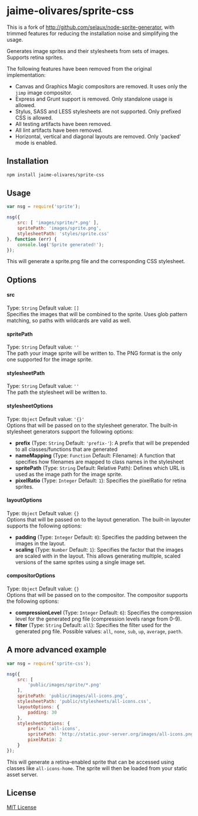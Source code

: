 # jaime-olivares/sprite-css

This is a fork of http://github.com/selaux/node-sprite-generator, 
with trimmed features for reducing the installation noise and simplifying the usage.

Generates image sprites and their stylesheets from sets of images. Supports retina sprites.

The following features have been removed from the original implementation: 
* Canvas and Graphics Magic compositors are removed. It uses only the `jimp` image compositor.
* Express and Grunt support is removed. Only standalone usage is allowed.
* Stylus, SASS and LESS stylesheets are not supported. Only prefixed CSS is allowed.
* All testing artifacts have been removed.
* All lint artifacts have been removed.
* Horizontal, vertical and diagonal layouts are removed. Only 'packed' mode is enabled.

## Installation

```bash
npm install jaime-olivares/sprite-css
```

## Usage

```javascript
var nsg = require('sprite');

nsg({
    src: [ 'images/sprite/*.png' ],
    spritePath: 'images/sprite.png',
    stylesheetPath: 'styles/sprite.css'
}, function (err) {
    console.log('Sprite generated!');
});
```

This will generate a sprite.png file and the corresponding CSS stylesheet.

## Options

#### src
Type: `String`
Default value: `[]`  
Specifies the images that will be combined to the sprite. Uses glob pattern matching, so paths with wildcards are valid as well.

#### spritePath
Type: `String`
Default value: `''`  
The path your image sprite will be written to. The PNG format is the only one supported for the image sprite.

#### stylesheetPath
Type: `String`
Default value: `''`  
The path the stylesheet will be written to.

#### stylesheetOptions
Type: `Object`
Default value: `'{}'`  
Options that will be passed on to the stylesheet generator. The built-in stylesheet generators support the following options:  
* __prefix__ (Type: `String` Default: `'prefix-'`): A prefix that will be prepended to all classes/functions that are generated  
* __nameMapping__ (Type: `Function` Default: Filename): A function that specifies how filenames are mapped to class names in the stylesheet  
* __spritePath__ (Type: `String` Default: Relative Path): Defines which URL is used as the image path for the image sprite.  
* __pixelRatio__ (Type: `Integer` Default: `1`): Specifies the pixelRatio for retina sprites.  

#### layoutOptions
Type: `Object`
Default value: `{}`  
Options that will be passed on to the layout generation. The built-in layouter supports the following options:  
* __padding__ (Type: `Integer` Default: `0`): Specifies the padding between the images in the layout.  
* __scaling__ (Type: `Number` Default: `1`): Specifies the factor that the images are scaled with in the layout. This allows generating multiple, scaled versions of the same sprites using a single image set.  

#### compositorOptions
Type: `Object`
Default value: `{}`  
Options that will be passed on to the compositor. The  compositor supports the following options:  
* __compressionLevel__ (Type: `Integer` Default: `6`): Specifies the compression level for the generated png file (compression levels range from 0-9).  
* __filter__ (Type: `String` Default: `all`): Specifies the filter used for the generated png file. Possible values: `all`, `none`, `sub`, `up`, `average`, `paeth`.

## A more advanced example

```javascript
var nsg = require('sprite-css');

nsg({
    src: [
        'public/images/sprite/*.png'
    ],
    spritePath: 'public/images/all-icons.png',
    stylesheetPath: 'public/stylesheets/all-icons.css',
    layoutOptions: {
        padding: 30
    },
    stylesheetOptions: {
        prefix: 'all-icons',
        spritePath: 'http://static.your-server.org/images/all-icons.png',
        pixelRatio: 2
    }
});
```

This will generate a retina-enabled sprite that can be accessed using classes like ```all-icons-home```. The sprite will then be loaded from your static asset server.

## License

[MIT License](./LICENSE.md)
